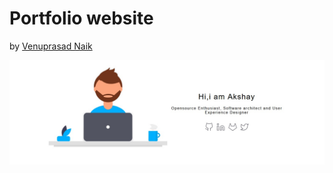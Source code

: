 # Portfolio website

by  <a href="https://github.com/venuprasadnaik" rel="venuprasadnaik">Venuprasad Naik</a>

 <a href="https://github.com/venuprasadnaik" rel="venuprasadnaik">![](img/banner.jpg)</a>
